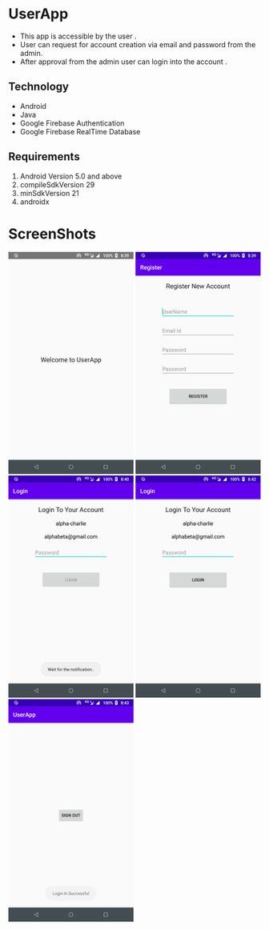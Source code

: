 # UserApp

- This app is accessible by the user .
- User can request for account creation via email and password from the admin. 
- After approval from the admin user can login into the account .


## Technology
- Android
- Java
- Google Firebase Authentication
- Google Firebase RealTime Database

## Requirements
1. Android Version 5.0 and above
2. compileSdkVersion 29
3. minSdkVersion 21
4. androidx

# ScreenShots
<img src="https://github.com/plazzy99/AdminSideAuth/blob/master/UserApp/app/src/main/res/drawable/splash.png" alt="drawing" width="250"/>  <img src="https://github.com/plazzy99/AdminSideAuth/blob/master/UserApp/app/src/main/res/drawable/register.png" alt="drawing" width="250"/>
<img src="https://github.com/plazzy99/AdminSideAuth/blob/master/UserApp/app/src/main/res/drawable/login_notallowed.png" alt="drawing" width="250"/>
<img src="https://github.com/plazzy99/AdminSideAuth/blob/master/UserApp/app/src/main/res/drawable/login_allowed.png" alt="drawing" width="250"/>
<img src="https://github.com/plazzy99/AdminSideAuth/blob/master/UserApp/app/src/main/res/drawable/homepage.png" alt="drawing" width="250"/>
